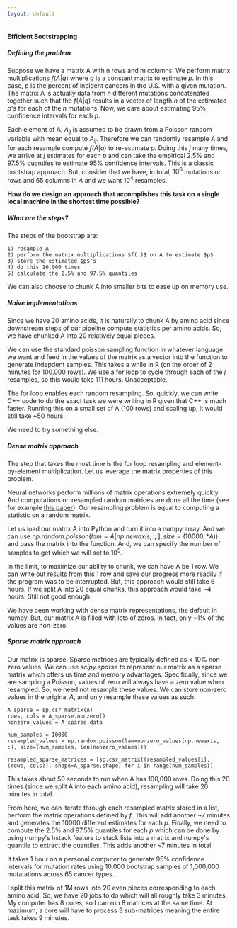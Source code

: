 ```yaml
---
layout: default
---
```


#### Efficient Bootstrapping


##### Defining the problem

Suppose we have a matrix A with n rows and m columns. We perform matrix multiplications $f(A | q)$ where $q$ is a constant matrix to estimate $p$. In this case, $p$ is the percent of incident cancers in the U.S. with a given mutation. The matrix A is actually data from $n$ different mutations concatenated together such that the $f(A | q)$ results in a vector of length $n$ of the estimated $p$'s for each of the $n$ mutations. 
Now, we care about estimating 95% confidence intervals for each $p$.   

Each element of A, $A_{ij}$ is assumed to be drawn from a Poisson random variable with mean equal to $A_{ij}$. Therefore we can randomly resample $A$ and for each resample compute $f(A | q)$ to re-estimate $p$. Doing this $j$ many times, we arrive at $j$ estimates for each $p$ and can take the empirical 2.5% and 97.5% quantiles to estimate 95% confidence intervals. This is a classic bootstrap approach. But, consider that we have, in total, $10^6$ mutations or rows and $65$ columns in $A$ and we want $10^4$ resamples. 

**How do we design an approach that accomplishes this task on a single local machine in the shortest time possible?**


##### What are the steps?

The steps of the bootstrap are: 

	1) resample A
	2) perform the matrix multiplications $f(.)$ on A to estimate $p$
	3) store the estimated $p$'s
	4) do this 10,000 times
	5) calculate the 2.5% and 97.5% quantiles

We can also choose to chunk A into smaller bits to ease up on memory use. 

##### Naive implementations

Since we have 20 amino acids, it is naturally to chunk A by amino acid since downstream steps of our pipeline compute statistics per amino acids. So, we have chunked A into 20 relatively equal pieces. 

We can use the standard poisson sampling function in whatever language we want and feed in the values of the matrix as a vector into the function to generate indepdent samples. This takes a while in R (on the order of 2 minutes for 100,000 rows). We use a for loop to cycle through each of the $j$ resamples, so this would take 111 hours. Unacceptable. 

The for loop enables each random resampling. So, quickly, we can write C++ code to do the exact task we were writing in R given that C++ is much faster. Running this on a small set of A (100 rows) and scaling up, it would still take ~50 hours.

We need to try something else. 


##### Dense matrix approach

The step that takes the most time is the for loop resampling and element-by-element multiplication. Let us leverage the matrix properties of this problem. 

Neural networks perform millions of matrix operations extremely quickly. And computations on resampled random matrices are done all the time (see for example [this paper](https://arxiv.org/abs/2002.09976)). Our resampling problem is equal to computing a statistic on a random matrix. 

Let us load our matrix A into Python and turn it into a numpy array. And we can use $np.random.poisson(lam=A[np.newaxis, :, :], size=(10000, *A))$ and pass the matrix into the function. And, we can specify the number of samples to get which we will set to $10^5$. 

In the limit, to maximize our ability to chunk, we can have A be 1 row. We can write out results from this 1 row and save our progress more readily if the program was to be interrupted. But, this approach would still take 6 hours. If we split A into 20 equal chunks, this approach would take ~4 hours. Still not good enough. 

We have been working with dense matrix representations, the default in numpy. But, our matrix A is filled with lots of zeros. In fact, only ~1% of the values are non-zero. 

##### Sparse matrix approach

Our matrix is sparse. Sparse matrices are typically defined as < 10% non-zero values. We can use $scipy.sparse$ to represent our matrix as a sparse matrix which offers us time and memory advantages. Specifically, since we are sampling a Poisson, values of zero will always have a zero value when resampled. So, we need not resample these values. We can store non-zero values in the original $A$, and only resample these values as such: 

	A_sparse = sp.csr_matrix(A)
	rows, cols = A_sparse.nonzero()  
	nonzero_values = A_sparse.data

	num_samples = 10000
	resampled_values = np.random.poisson(lam=nonzero_values[np.newaxis, :], size=(num_samples, len(nonzero_values)))

	resampled_sparse_matrices = [sp.csr_matrix((resampled_values[i], (rows, cols)), shape=A_sparse.shape) for i in range(num_samples)]

This takes about 50 seconds to run when A has 100,000 rows. Doing this 20 times (since we split A into each amino acid), resampling will take 20 minutes in total. 

From here, we can iterate through each resampled matrix stored in a list, perform the matrix operations defined by $f$. This will add another ~7 minutes and generates the 10000 different estimates for each $p$. Finally, we need to compute the 2.5% and 97.5% quantiles for each $p$ which can be done by using numpy's hstack feature to stack lists into a matrix and numpy's quantile to extract the quantiles. This adds another ~7 minutes in total. 

It takes 1 hour on a personal computer to generate 95% confidence intervals for mutation rates using 10,000 bootstrap samples of 1,000,000 mutatations across 65 cancer types. 

I split this matrix of 1M rows into 20 even pieces corresponding to each amino acid. So, we have 20 jobs to do which will all roughly take 3 minutes. My computer has 8 cores, so I can run 8 matrices at the same time. At maximum, a core will have to process 3 sub-matrices meaning the entire task takes 9 minutes. 






























